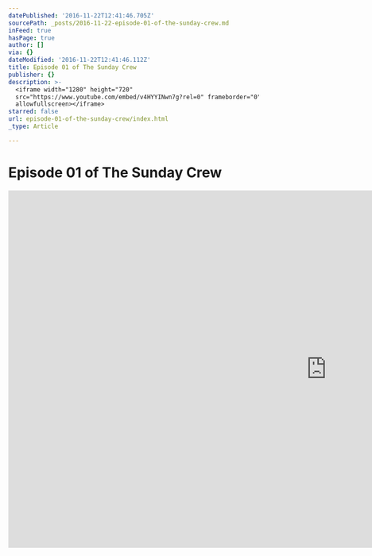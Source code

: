 ```yaml
---
datePublished: '2016-11-22T12:41:46.705Z'
sourcePath: _posts/2016-11-22-episode-01-of-the-sunday-crew.md
inFeed: true
hasPage: true
author: []
via: {}
dateModified: '2016-11-22T12:41:46.112Z'
title: Episode 01 of The Sunday Crew
publisher: {}
description: >-
  <iframe width="1280" height="720"
  src="https://www.youtube.com/embed/v4HYYINwn7g?rel=0" frameborder="0"
  allowfullscreen></iframe>
starred: false
url: episode-01-of-the-sunday-crew/index.html
_type: Article

---
```

# Episode 01 of The Sunday Crew

<iframe width="1280" height="720" src="https://www.youtube.com/embed/v4HYYINwn7g?rel=0" frameborder="0" allowfullscreen\></iframe\>

---